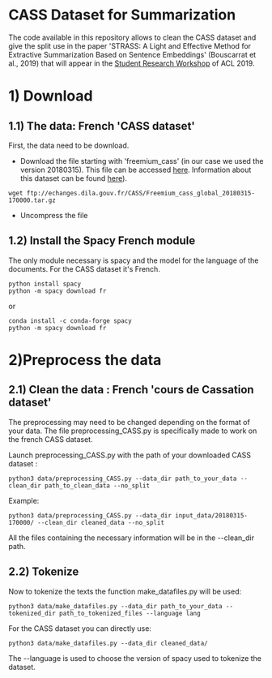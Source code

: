 # CASS Dataset for Summarization

The code available in this repository allows to clean the CASS dataset and give the split use in
the paper 'STRASS: A Light and Effective Method for Extractive Summarization Based on Sentence Embeddings' (Bouscarrat et al., 2019)
that will appear in the [Student Research Workshop](https://sites.google.com/view/acl19studentresearchworkshop/accepted-papers) of ACL 2019.

# 1) Download

## 1.1) The data: French 'CASS dataset'
First, the data need to be download.
* Download the file starting with 'freemium_cass' (in our case we used the version 20180315).
This file can be accessed [here](ftp://echanges.dila.gouv.fr/CASS/).
Information about this dataset can be found [here](https://www.data.gouv.fr/fr/datasets/cass)).

```shell
wget ftp://echanges.dila.gouv.fr/CASS/Freemium_cass_global_20180315-170000.tar.gz
```

* Uncompress the file

## 1.2) Install the Spacy French module

The only module necessary is spacy and the model for the language of the documents. For the CASS dataset it's French.

```shell
python install spacy
python -m spacy download fr
```

or

```shell
conda install -c conda-forge spacy 
python -m spacy download fr
```


# 2)Preprocess the data
## 2.1) Clean the data : French 'cours de Cassation dataset'

The preprocessing may need to be changed depending on the format of your data. The file preprocessing_CASS.py
is specifically made to work on the french CASS dataset.

Launch preprocessing_CASS.py with the path of your downloaded CASS dataset :

```shell
python3 data/preprocessing_CASS.py --data_dir path_to_your_data --clean_dir path_to_clean_data --no_split
```

Example:

```
python3 data/preprocessing_CASS.py --data_dir input_data/20180315-170000/ --clean_dir cleaned_data --no_split
```

All the files containing the necessary information will be in the --clean_dir path.

## 2.2) Tokenize 

Now to tokenize the texts the function make_datafiles.py will be used:

```shell
python3 data/make_datafiles.py --data_dir path_to_your_data --tokenized_dir path_to_tokenized_files --language lang
```

For the CASS dataset you can directly use:
```shell
python3 data/make_datafiles.py --data_dir cleaned_data/
```

The --language is used to choose the version of spacy used to tokenize the dataset.